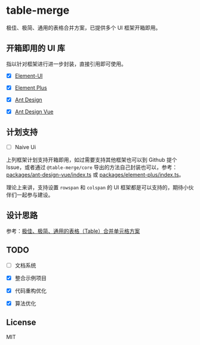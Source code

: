 # table-merge

极佳、极简、通用的表格合并方案，已提供多个 UI 框架开箱即用。

## 开箱即用的 UI 库

指以针对框架进行进一步封装，直接引用即可使用。

- [x] [Element-UI](https://github.com/yuexiaoliang/table-merge/tree/master/packages/element-ui)

- [x] [Element Plus](https://github.com/yuexiaoliang/table-merge/tree/master/packages/element-plus)

- [x] [Ant Design](https://github.com/yuexiaoliang/table-merge/tree/master/packages/ant-design)

- [x] [Ant Design Vue](https://github.com/yuexiaoliang/table-merge/tree/master/packages/ant-design-vue)

## 计划支持

- [ ] Naive Ui

上列框架计划支持开箱即用，如过需要支持其他框架也可以到 Github 提个 Issue，或者通过 `@table-merge/core` 导出的方法自己封装也可以，参考：[packages/ant-design-vue/index.ts](https://github.com/yuexiaoliang/table-merge/blob/master/packages/ant-design-vue/index.ts) 或 [packages/element-plus/index.ts](https://github.com/yuexiaoliang/table-merge/blob/master/packages/element-plus/index.ts)。

理论上来讲，支持设置 `rowspan` 和 `colspan` 的 UI 框架都是可以支持的，期待小伙伴们一起参与建设。

## 设计思路

参考：[极佳、极简、通用的表格（Table）合并单元格方案](https://zhuanlan.zhihu.com/p/570554694)

## TODO

- [ ] 文档系统

- [x] 整合示例项目

- [x] 代码重构优化

- [x] 算法优化

## License

MIT
